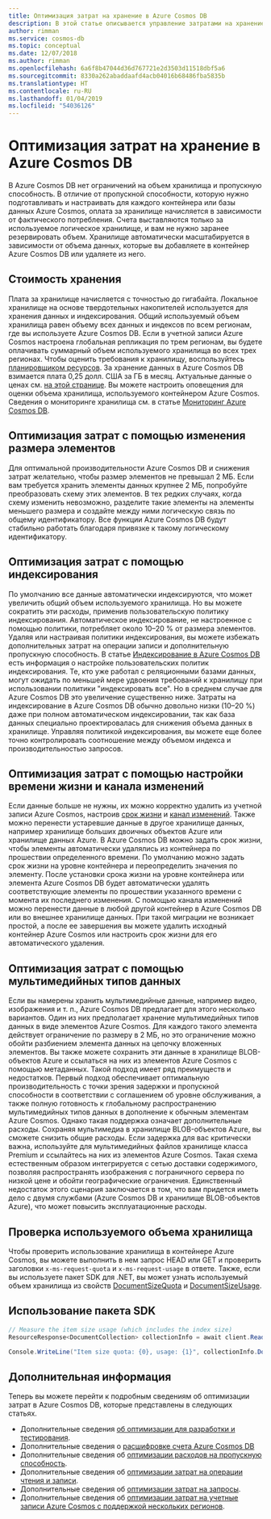 ```yaml
---
title: Оптимизация затрат на хранение в Azure Cosmos DB
description: В этой статье описывается управление затратами на хранение данных в Azure Cosmos DB
author: rimman
ms.service: cosmos-db
ms.topic: conceptual
ms.date: 12/07/2018
ms.author: rimman
ms.openlocfilehash: 6a6f8b47044d36d767721e2d3503d11518dbf5a6
ms.sourcegitcommit: 8330a262abaddaafd4acb04016b68486fba5835b
ms.translationtype: HT
ms.contentlocale: ru-RU
ms.lasthandoff: 01/04/2019
ms.locfileid: "54036126"
---
```

# <a name="optimize-storage-cost-in-azure-cosmos-db"></a>Оптимизация затрат на хранение в Azure Cosmos DB

В Azure Cosmos DB нет ограничений на объем хранилища и пропускную способность. В отличие от пропускной способности, которую нужно подготавливать и настраивать для каждого контейнера или базы данных Azure Cosmos, оплата за хранилище начисляется в зависимости от фактического потребления. Счета выставляются только за используемое логическое хранилище, и вам не нужно заранее резервировать объем. Хранилище автоматически масштабируется в зависимости от объема данных, которые вы добавляете в контейнер Azure Cosmos DB или удаляете из него.

## <a name="storage-cost"></a>Стоимость хранения

Плата за хранилище начисляется с точностью до гигабайта. Локальное хранилище на основе твердотельных накопителей используется для хранения данных и индексирования. Общий используемый объем хранилища равен объему всех данных и индексов по всем регионам, где вы используете Azure Cosmos DB. Если в учетной записи Azure Cosmos настроена глобальная репликация по трем регионам, вы будете оплачивать суммарный объем используемого хранилища во всех трех регионах. Чтобы оценить требования к хранилищу, воспользуйтесь [планировщиком ресурсов](https://www.documentdb.com/capacityplanner). За хранение данных в Azure Cosmos DB взимается плата 0,25 долл. США за ГБ в месяц. Актуальные данные о ценах см. [на этой странице](https://azure.microsoft.com/pricing/details/cosmos-db/). Вы можете настроить оповещения для оценки объема хранилища, используемого контейнером Azure Cosmos. Сведения о мониторинге хранилища см. в статье [Мониторинг Azure Cosmos DB](monitor-accounts.md).

## <a name="optimize-cost-with-item-size"></a>Оптимизация затрат с помощью изменения размера элементов

Для оптимальной производительности Azure Cosmos DB и снижения затрат желательно, чтобы размер элементов не превышал 2 МБ. Если вам требуется хранить элементы данных крупнее 2 МБ, попробуйте преобразовать схему этих элементов. В тех редких случаях, когда схему изменить невозможно, разделите такие элементы на элементы меньшего размера и создайте между ними логическую связь по общему идентификатору. Все функции Azure Cosmos DB будут стабильно работать благодаря привязке к такому логическому идентификатору.

## <a name="optimize-cost-with-indexing"></a>Оптимизация затрат с помощью индексирования

По умолчанию все данные автоматически индексируются, что может увеличить общий объем используемого хранилища. Но вы можете сократить эти расходы, применив пользовательскую политику индексирования. Автоматическое индексирование, не настроенное с помощью политики, потребляет около 10–20 % от размера элементов. Удаляя или настраивая политики индексирования, вы можете избежать дополнительных затрат на операции записи и дополнительную пропускную способность. В статье [Индексирование в Azure Cosmos DB](indexing-policies.md) есть информация о настройке пользовательских политик индексирования. Те, кто уже работал с реляционными базами данных, могут ожидать по меньшей мере удвоения требований к хранилищу при использовании политики "индексировать все". Но в среднем случае для Azure Cosmos DB это увеличение существенно ниже. Затраты на индексирование в Azure Cosmos DB обычно довольно низки (10–20 %) даже при полном автоматическом индексировании, так как база данных специально проектировалась для снижения объема данных в хранилище. Управляя политикой индексирования, вы можете еще более точно контролировать соотношение между объемом индекса и производительностью запросов.

## <a name="optimize-cost-with-time-to-live-and-change-feed"></a>Оптимизация затрат с помощью настройки времени жизни и канала изменений

Если данные больше не нужны, их можно корректно удалить из учетной записи Azure Cosmos, настроив [срок жизни](time-to-live.md) и [канал изменений](change-feed.md). Также можно перенести устаревшие данные в другое хранилище данных, например хранилище больших двоичных объектов Azure или хранилище данных Azure. В Azure Cosmos DB можно задать срок жизни, чтобы элементы автоматически удалялись из контейнера по прошествии определенного времени. По умолчанию можно задать срок жизни на уровне контейнера и переопределить значения по элементу. После установки срока жизни на уровне контейнера или элемента Azure Cosmos DB будет автоматически удалять соответствующие элементы по прошествии указанного времени с момента их последнего изменения. С помощью канала изменений можно перенести данные в любой другой контейнер в Azure Cosmos DB или во внешнее хранилище данных. При такой миграции не возникает простой, а после ее завершения вы можете удалить исходный контейнер Azure Cosmos или настроить срок жизни для его автоматического удаления.

## <a name="optimize-cost-with-rich-media-data-types"></a>Оптимизация затрат с помощью мультимедийных типов данных 

Если вы намерены хранить мультимедийные данные, например видео, изображения и т. п., Azure Cosmos DB предлагает для этого несколько вариантов. Один из них предполагает хранение мультимедийных типов данных в виде элементов Azure Cosmos. Для каждого такого элемента действует ограничение по размеру в 2 МБ, но это ограничение можно обойти разбиением элемента данных на цепочку вложенных элементов. Вы также можете сохранить эти данные в хранилище BLOB-объектов Azure и ссылаться на них из элементов Azure Cosmos с помощью метаданных. Такой подход имеет ряд преимуществ и недостатков. Первый подход обеспечивает оптимальную производительность с точки зрения задержки и пропускной способности в соответствии с соглашением об уровне обслуживания, а также полную готовность к глобальному распространению мультимедийных типов данных в дополнение к обычным элементам Azure Cosmos. Однако такая поддержка означает дополнительные расходы. Сохраняя мультимедиа в хранилище BLOB-объектов Azure, вы сможете снизить общие расходы. Если задержка для вас критически важна, используйте для мультимедийных файлов хранилище класса Premium и ссылайтесь на них из элементов Azure Cosmos. Такая схема естественным образом интегрируется с сетью доставки содержимого, позволяя распространять изображения с пограничного сервера по низкой цене и обойти географические ограничения. Единственный недостаток этого сценария заключается в том, что вам придется иметь дело с двумя службами (Azure Cosmos DB и хранилище BLOB-объектов Azure), что может повысить эксплуатационные расходы. 

## <a name="check-storage-consumed"></a>Проверка используемого объема хранилища

Чтобы проверить использование хранилища в контейнере Azure Cosmos, вы можете выполнить в нем запрос HEAD или GET и проверить заголовки `x-ms-request-quota` и `x-ms-request-usage` в ответе. Также, если вы используете пакет SDK для .NET, вы может узнать используемый объем хранилища из свойств [DocumentSizeQuota](https://docs.microsoft.com/previous-versions/azure/dn850325(v%3Dazure.100)) и [DocumentSizeUsage](http://msdn.microsoft.com/library/azure/dn850324.aspx).

## <a name="using-sdk"></a>Использование пакета SDK

```csharp
// Measure the item size usage (which includes the index size)
ResourceResponse<DocumentCollection> collectionInfo = await client.ReadDocumentCollectionAsync(UriFactory.CreateDocumentCollectionUri("db", "coll"));   

Console.WriteLine("Item size quota: {0}, usage: {1}", collectionInfo.DocumentQuota, collectionInfo.DocumentUsage);
```

## <a name="next-steps"></a>Дополнительная информация

Теперь вы можете перейти к подробным сведениям об оптимизации затрат в Azure Cosmos DB, которые представлены в следующих статьях.

* Дополнительные сведения [об оптимизации для разработки и тестирования](optimize-dev-test.md).
* Дополнительные сведения о [расшифровке счета Azure Cosmos DB](understand-your-bill.md)
* Дополнительные сведения об [оптимизации расходов на пропускную способность](optimize-cost-throughput.md).
* Дополнительные сведения об [оптимизации затрат на операции чтения и записи](optimize-cost-reads-writes.md).
* Дополнительные сведения об [оптимизации затрат на запросы](optimize-cost-queries.md).
* Дополнительные сведения об [оптимизации затрат на учетные записи Azure Cosmos с поддержкой нескольких регионов](optimize-cost-regions.md).

